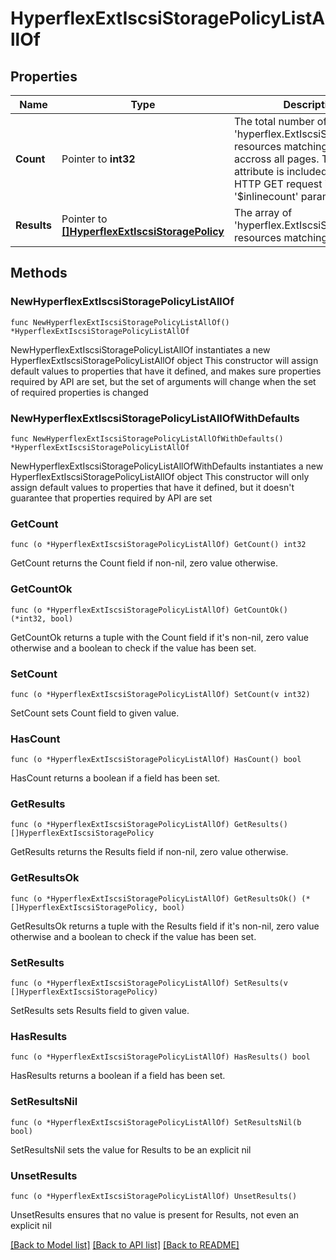 # HyperflexExtIscsiStoragePolicyListAllOf

## Properties

Name | Type | Description | Notes
------------ | ------------- | ------------- | -------------
**Count** | Pointer to **int32** | The total number of &#39;hyperflex.ExtIscsiStoragePolicy&#39; resources matching the request, accross all pages. The &#39;Count&#39; attribute is included when the HTTP GET request includes the &#39;$inlinecount&#39; parameter. | [optional] 
**Results** | Pointer to [**[]HyperflexExtIscsiStoragePolicy**](HyperflexExtIscsiStoragePolicy.md) | The array of &#39;hyperflex.ExtIscsiStoragePolicy&#39; resources matching the request. | [optional] 

## Methods

### NewHyperflexExtIscsiStoragePolicyListAllOf

`func NewHyperflexExtIscsiStoragePolicyListAllOf() *HyperflexExtIscsiStoragePolicyListAllOf`

NewHyperflexExtIscsiStoragePolicyListAllOf instantiates a new HyperflexExtIscsiStoragePolicyListAllOf object
This constructor will assign default values to properties that have it defined,
and makes sure properties required by API are set, but the set of arguments
will change when the set of required properties is changed

### NewHyperflexExtIscsiStoragePolicyListAllOfWithDefaults

`func NewHyperflexExtIscsiStoragePolicyListAllOfWithDefaults() *HyperflexExtIscsiStoragePolicyListAllOf`

NewHyperflexExtIscsiStoragePolicyListAllOfWithDefaults instantiates a new HyperflexExtIscsiStoragePolicyListAllOf object
This constructor will only assign default values to properties that have it defined,
but it doesn't guarantee that properties required by API are set

### GetCount

`func (o *HyperflexExtIscsiStoragePolicyListAllOf) GetCount() int32`

GetCount returns the Count field if non-nil, zero value otherwise.

### GetCountOk

`func (o *HyperflexExtIscsiStoragePolicyListAllOf) GetCountOk() (*int32, bool)`

GetCountOk returns a tuple with the Count field if it's non-nil, zero value otherwise
and a boolean to check if the value has been set.

### SetCount

`func (o *HyperflexExtIscsiStoragePolicyListAllOf) SetCount(v int32)`

SetCount sets Count field to given value.

### HasCount

`func (o *HyperflexExtIscsiStoragePolicyListAllOf) HasCount() bool`

HasCount returns a boolean if a field has been set.

### GetResults

`func (o *HyperflexExtIscsiStoragePolicyListAllOf) GetResults() []HyperflexExtIscsiStoragePolicy`

GetResults returns the Results field if non-nil, zero value otherwise.

### GetResultsOk

`func (o *HyperflexExtIscsiStoragePolicyListAllOf) GetResultsOk() (*[]HyperflexExtIscsiStoragePolicy, bool)`

GetResultsOk returns a tuple with the Results field if it's non-nil, zero value otherwise
and a boolean to check if the value has been set.

### SetResults

`func (o *HyperflexExtIscsiStoragePolicyListAllOf) SetResults(v []HyperflexExtIscsiStoragePolicy)`

SetResults sets Results field to given value.

### HasResults

`func (o *HyperflexExtIscsiStoragePolicyListAllOf) HasResults() bool`

HasResults returns a boolean if a field has been set.

### SetResultsNil

`func (o *HyperflexExtIscsiStoragePolicyListAllOf) SetResultsNil(b bool)`

 SetResultsNil sets the value for Results to be an explicit nil

### UnsetResults
`func (o *HyperflexExtIscsiStoragePolicyListAllOf) UnsetResults()`

UnsetResults ensures that no value is present for Results, not even an explicit nil

[[Back to Model list]](../README.md#documentation-for-models) [[Back to API list]](../README.md#documentation-for-api-endpoints) [[Back to README]](../README.md)


